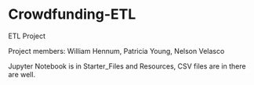 # Crowdfunding-ETL
ETL Project

Project members: William Hennum, Patricia Young, Nelson Velasco

Jupyter Notebook is in Starter_Files and Resources, CSV files are in there are well.


